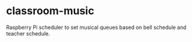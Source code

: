 # classroom-music
Raspberry Pi scheduler to set musical queues based on bell schedule and teacher schedule.
